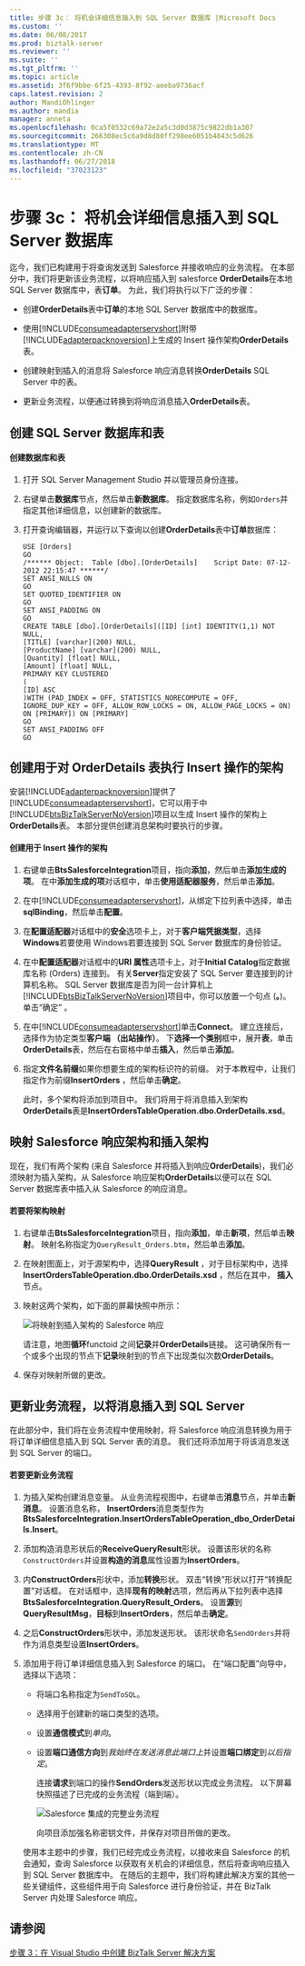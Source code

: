 ```yaml
---
title: 步骤 3c： 将机会详细信息插入到 SQL Server 数据库 |Microsoft Docs
ms.custom: ''
ms.date: 06/08/2017
ms.prod: biztalk-server
ms.reviewer: ''
ms.suite: ''
ms.tgt_pltfrm: ''
ms.topic: article
ms.assetid: 3f6f9bbe-6f25-4393-8f92-aeeba9736acf
caps.latest.revision: 2
author: MandiOhlinger
ms.author: mandia
manager: anneta
ms.openlocfilehash: 0ca5f0532c69a72e2a5c3d0d3875c9822db1a307
ms.sourcegitcommit: 266308ec5c6a9d8d80ff298ee6051b4843c5d626
ms.translationtype: MT
ms.contentlocale: zh-CN
ms.lasthandoff: 06/27/2018
ms.locfileid: "37023123"
---
```

# <a name="step-3c-insert-opportunity-details-into-a-sql-server-database"></a>步骤 3c： 将机会详细信息插入到 SQL Server 数据库
迄今，我们已构建用于将查询发送到 Salesforce 并接收响应的业务流程。 在本部分中，我们将更新该业务流程，以将响应插入到 salesforce **OrderDetails**在本地 SQL Server 数据库中，表**订单**。 为此，我们将执行以下广泛的步骤：  
  
- 创建**OrderDetails**表中**订单**的本地 SQL Server 数据库中的数据库。  
  
- 使用[!INCLUDE[consumeadapterservshort](../includes/consumeadapterservshort-md.md)]附带[!INCLUDE[adapterpacknoversion](../includes/adapterpacknoversion-md.md)]上生成的 Insert 操作架构**OrderDetails**表。  
  
- 创建映射到插入的消息将 Salesforce 响应消息转换**OrderDetails** SQL Server 中的表。  
  
- 更新业务流程，以便通过转换到将响应消息插入**OrderDetails**表。  
  
## <a name="create-sql-server-database-and-table"></a>创建 SQL Server 数据库和表  
  
#### <a name="to-create-the-database-and-table"></a>创建数据库和表  
  
1.  打开 SQL Server Management Studio 并以管理员身份连接。  
  
2.  右键单击**数据库**节点，然后单击**新数据库**。 指定数据库名称，例如`Orders`并指定其他详细信息，以创建新的数据库。  
  
3.  打开查询编辑器，并运行以下查询以创建**OrderDetails**表中**订单**数据库：  
  
    ```  
    USE [Orders]  
    GO  
    /****** Object:  Table [dbo].[OrderDetails]    Script Date: 07-12-2012 22:15:47 ******/  
    SET ANSI_NULLS ON  
    GO  
    SET QUOTED_IDENTIFIER ON  
    GO  
    SET ANSI_PADDING ON  
    GO  
    CREATE TABLE [dbo].[OrderDetails]([ID] [int] IDENTITY(1,1) NOT NULL,  
    [TITLE] [varchar](200) NULL,  
    [ProductName] [varchar](200) NULL,  
    [Quantity] [float] NULL,  
    [Amount] [float] NULL,  
    PRIMARY KEY CLUSTERED   
    (  
    [ID] ASC  
    )WITH (PAD_INDEX = OFF, STATISTICS_NORECOMPUTE = OFF, IGNORE_DUP_KEY = OFF, ALLOW_ROW_LOCKS = ON, ALLOW_PAGE_LOCKS = ON) ON [PRIMARY]) ON [PRIMARY]  
    GO  
    SET ANSI_PADDING OFF  
    GO  
    ```  
  
## <a name="create-schema-for-insert-operation-on-orderdetails-table"></a>创建用于对 OrderDetails 表执行 Insert 操作的架构  
 安装[!INCLUDE[adapterpacknoversion](../includes/adapterpacknoversion-md.md)]提供了[!INCLUDE[consumeadapterservshort](../includes/consumeadapterservshort-md.md)]，它可以用于中[!INCLUDE[btsBizTalkServerNoVersion](../includes/btsbiztalkservernoversion-md.md)]项目以生成 Insert 操作的架构上**OrderDetails**表。 本部分提供创建消息架构时要执行的步骤。  
  
#### <a name="to-create-the-schema-for-insert-operation"></a>创建用于 Insert 操作的架构  
  
1. 右键单击**BtsSalesforceIntegration**项目，指向**添加**，然后单击**添加生成的项**。 在中**添加生成的项**对话框中，单击**使用适配器服务**，然后单击**添加**。  
  
2. 在中[!INCLUDE[consumeadapterservshort](../includes/consumeadapterservshort-md.md)]，从绑定下拉列表中选择，单击**sqlBinding**，然后单击**配置**。  
  
3. 在**配置适配器**对话框中的**安全**选项卡上，对于**客户端凭据类型**，选择**Windows**若要使用 Windows若要连接到 SQL Server 数据库的身份验证。  
  
4. 在中**配置适配器**对话框中的**URI 属性**选项卡上，对于**Initial Catalog**指定数据库名称 (Orders) 连接到。 有关**Server**指定安装了 SQL Server 要连接到的计算机名称。 SQL Server 数据库是否为同一台计算机上[!INCLUDE[btsBizTalkServerNoVersion](../includes/btsbiztalkservernoversion-md.md)]项目中，你可以放置一个句点 (**。**)。 单击“确定” 。  
  
5. 在中[!INCLUDE[consumeadapterservshort](../includes/consumeadapterservshort-md.md)]单击**Connect**。 建立连接后，选择作为协定类型**客户端 （出站操作）**。 下**选择一个类别**框中，展开**表**，单击**OrderDetails**表，然后在右窗格中单击**插入**，然后单击**添加**。  
  
6. 指定**文件名前缀**如果你想要生成的架构标识符的前缀。 对于本教程中，让我们指定作为前缀**InsertOrders** ，然后单击**确定**。  
  
    此时，多个架构将添加到项目中。 我们将用于将消息插入到架构**OrderDetails**表是**InsertOrdersTableOperation.dbo.OrderDetails.xsd**。  
  
## <a name="map-salesforce-response-and-insert-schemas"></a>映射 Salesforce 响应架构和插入架构  
 现在，我们有两个架构 (来自 Salesforce 并将插入到响应**OrderDetails**)，我们必须映射为插入架构，从 Salesforce 响应架构**OrderDetails**以便可以在 SQL Server 数据库表中插入从 Salesforce 的响应消息。  
  
#### <a name="to-map-the-schemas"></a>若要将架构映射  
  
1.  右键单击**BtsSalesforceIntegration**项目，指向**添加**，单击**新项**，然后单击**映射**。 映射名称指定为`QueryResult_Orders.btm`，然后单击**添加**。  
  
2.  在映射图面上，对于源架构中，选择**QueryResult** ，对于目标架构中，选择**InsertOrdersTableOperation.dbo.OrderDetails.xsd** ，然后在其中， **插入**节点。  
  
3.  映射这两个架构，如下面的屏幕快照中所示：  
  
     ![将映射到插入架构的 Salesforce 响应](../core/media/bts-sf-map-response-insert.jpg "BTS_SF_Map_Response_Insert")  
  
     请注意，地图**循环**functoid 之间**记录**并**OrderDetails**链接。 这可确保所有一个或多个出现的节点下**记录**映射到的节点下出现类似次数**OrderDetails**。  
  
4.  保存对映射所做的更改。  
  
## <a name="update-the-orchestration-to-insert-messages-into-sql-server"></a>更新业务流程，以将消息插入到 SQL Server  
 在此部分中，我们将在业务流程中使用映射，将 Salesforce 响应消息转换为用于将订单详细信息插入到 SQL Server 表的消息。 我们还将添加用于将该消息发送到 SQL Server 的端口。  
  
#### <a name="to-update-the-orchestration"></a>若要更新业务流程  
  
1. 为插入架构创建消息变量。 从业务流程视图中，右键单击**消息**节点，并单击**新消息**。 设置消息名称， **InsertOrders**消息类型作为**BtsSalesforceIntegration.InsertOrdersTableOperation_dbo_OrderDetails.Insert**。  
  
2. 添加构造消息形状后的**ReceiveQueryResult**形状。 设置该形状的名称`ConstructOrders`并设置**构造的消息**属性设置为**InsertOrders**。  
  
3. 内**ConstructOrders**形状中，添加**转换**形状。 双击“转换”形状以打开“转换配置”对话框。 在对话框中，选择**现有的映射**选项，然后再从下拉列表中选择**BtsSalesforceIntegration.QueryResult_Orders**。 设置**源**到**QueryResultMsg**，**目标**到**InsertOrders**，然后单击**确定**。  
  
4. 之后**ConstructOrders**形状中，添加发送形状。 该形状命名`SendOrders`并将作为消息类型设置**InsertOrders**。  
  
5. 添加用于将订单详细信息插入到 Salesforce 的端口。 在“端口配置”向导中，选择以下选项：  
  
   - 将端口名称指定为`SendToSQL`。  
  
   - 选择用于创建新的端口类型的选项。  
  
   - 设置**通信模式**到*单向*。  
  
   - 设置**端口通信方向**到*我始终在发送消息此端口上*并设置**端口绑定**到*以后指定*。  
  
     连接**请求**到端口的操作**SendOrders**发送形状以完成业务流程。 以下屏幕快照描述了已完成的业务流程（端到端）。  
  
     ![Salesforce 集成的完整业务流程](../core/media/bts-sf-complete-orch.jpg "BTS_SF_Complete_Orch")  
  
     向项目添加强名称密钥文件，并保存对项目所做的更改。  
  
   使用本主题中的步骤，我们已经完成业务流程，以接收来自 Salesforce 的机会通知，查询 Salesforce 以获取有关机会的详细信息，然后将查询响应插入到 SQL Server 数据库中。 在随后的主题中，我们将构建此解决方案的其他一些关键组件，这些组件用于向 Salesforce 进行身份验证，并在 BizTalk Server 内处理 Salesforce 响应。  
  
## <a name="see-also"></a>请参阅  
 [步骤 3：在 Visual Studio 中创建 BizTalk Server 解决方案](../core/step-3-create-the-biztalk-server-solution-in-visual-studio.md)